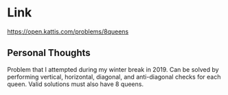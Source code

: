 # Link

https://open.kattis.com/problems/8queens

## Personal Thoughts

Problem that I attempted during my winter break in 2019. Can be solved by performing vertical, horizontal, diagonal, and anti-diagonal checks for each queen. Valid solutions must also have 8 queens.

